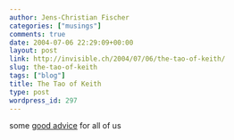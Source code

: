 ```yaml
---
author: Jens-Christian Fischer
categories: ["musings"]
comments: true
date: 2004-07-06 22:29:09+00:00
layout: post
link: http://invisible.ch/2004/07/06/the-tao-of-keith/
slug: the-tao-of-keith
tags: ["blog"]
title: The Tao of Keith
type: post
wordpress_id: 297
---
```


some [good advice](http://www.7nights.com/asterisk/archives/the_tao_of_keith.php) for all of us
